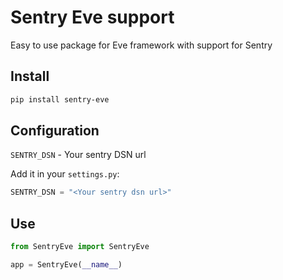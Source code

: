 # Sentry Eve support

Easy to use package for Eve framework with support for Sentry

## Install

```bash
pip install sentry-eve
```

## Configuration

`SENTRY_DSN` - Your sentry DSN url

Add it in your `settings.py`:
```python
SENTRY_DSN = "<Your sentry dsn url>"
```

## Use
```python
from SentryEve import SentryEve

app = SentryEve(__name__)
```
